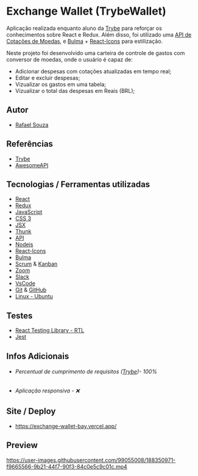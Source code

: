 # Exchange Wallet (TrybeWallet)

Aplicação realizada enquanto aluno da [Trybe](https://www.betrybe.com/) para reforçar os conhecimentos sobre React e Redux. Além disso, foi utilizado  uma [API de Cotações de Moedas](https://economia.awesomeapi.com.br/json/all), e [Bulma](https://bulma.io/) + [React-Icons](https://react-icons.github.io/react-icons/) para estilização.

Neste projeto foi desenvolvido uma carteira de controle de gastos com conversor de moedas, onde o usuário é capaz de:

- Adicionar despesas com cotações atualizadas em tempo real;
- Editar e excluir despesas;
- Vizualizar os gastos em uma tabela;
- Vizualizar o total das despesas em Reais (BRL);

## Autor

- [Rafael Souza](https://github.com/Rafael-Souza-97)

## Referências

 - [Trybe](https://www.betrybe.com/)
 - [AwesomeAPI](https://docs.awesomeapi.com.br/api-de-moedas)

## Tecnologias / Ferramentas utilizadas

- [React](https://pt-br.reactjs.org/)
- [Redux](https://redux.js.org/)
- [JavaScript](https://www.javascript.com/)
- [CSS 3](https://www.w3.org/Style/CSS/Overview.en.html)
- [JSX](https://pt-br.reactjs.org/docs/introducing-jsx.html)
- [Thunk](https://redux.js.org/usage/writing-logic-thunks)
- [API](https://economia.awesomeapi.com.br/json/all)
- [Nodejs](https://nodejs.org/en/)
- [React-Icons](https://react-icons.github.io/react-icons/)
- [Bulma](https://bulma.io/)
- [Scrum](https://www.scrum.org/) & [Kanban](https://kanbanguides.org/)
- [Zoom](https://zoom.us/)
- [Slack](https://slack.com/intl/pt-br/)
- [VsCode](https://code.visualstudio.com/)
- [Git](https://git-scm.com/) & [GitHub](https://github.com/)
- [Linux - Ubuntu](https://ubuntu.com/)

## Testes

- [React Testing Library - RTL](https://testing-library.com/docs/react-testing-library/intro/)
- [Jest](https://jestjs.io/pt-BR/)


## Infos Adicionais

- ###### Percentual de cumprimento de requisitos ([Trybe](https://www.betrybe.com/))- 100%
- ###### Aplicação responsiva - ❌

## Site / Deploy

- https://exchange-wallet-bay.vercel.app/

## Preview

https://user-images.githubusercontent.com/99055008/188350971-f9665566-9b21-44f7-90f3-84c0e5c9c01c.mp4


